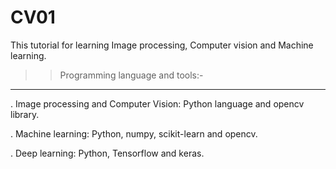# CV01
This tutorial for learning Image processing, Computer vision and Machine learning.

>> Programming language and tools:-
-----------------------------------

. Image processing and Computer Vision: Python language and opencv library.
  
. Machine learning: Python, numpy, scikit-learn and opencv.

. Deep learning: Python, Tensorflow and keras.



